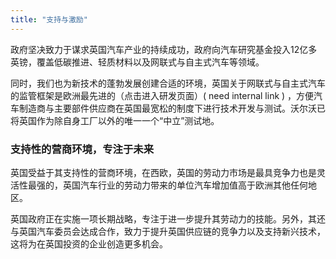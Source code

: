```yaml
---
title: "支持与激励"
---
```


政府坚决致力于谋求英国汽车产业的持续成功，政府向汽车研究基金投入12亿多英镑，覆盖低碳推进、轻质材料以及网联式与自主式汽车等领域。

同时，我们也为新技术的蓬勃发展创建合适的环境，英国关于网联式与自主式汽车的监管框架是欧洲最先进的（点击进入研发页面）( need internal link ) ，方便汽车制造商与主要部件供应商在英国最宽松的制度下进行技术开发与测试。沃尔沃已将英国作为除自身工厂以外的唯一一个“中立”测试地。 

### 支持性的营商环境，专注于未来

英国受益于其支持性的营商环境，在西欧，英国的劳动力市场是最具竞争力也是灵活性最强的，英国汽车行业的劳动力带来的单位汽车增加值高于欧洲其他任何地区。

英国政府正在实施一项长期战略，专注于进一步提升其劳动力的技能。另外，其还与英国汽车委员会达成合作，致力于提升英国供应链的竞争力以及支持新兴技术，这将为在英国投资的企业创造更多机会。

